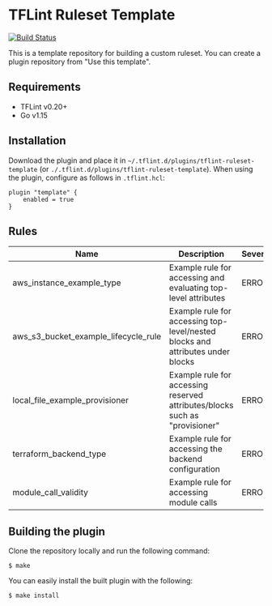 # TFLint Ruleset Template
[![Build Status](https://github.com/terraform-linters/tflint-ruleset-template/workflows/build/badge.svg?branch=master)](https://github.com/terraform-linters/tflint-ruleset-template/actions)

This is a template repository for building a custom ruleset. You can create a plugin repository from "Use this template".

## Requirements

- TFLint v0.20+
- Go v1.15

## Installation

Download the plugin and place it in `~/.tflint.d/plugins/tflint-ruleset-template` (or `./.tflint.d/plugins/tflint-ruleset-template`). When using the plugin, configure as follows in `.tflint.hcl`:

```hcl
plugin "template" {
    enabled = true
}
```

## Rules

|Name|Description|Severity|Enabled|Link|
| --- | --- | --- | --- | --- |
|aws_instance_example_type|Example rule for accessing and evaluating top-level attributes|ERROR|✔||
|aws_s3_bucket_example_lifecycle_rule|Example rule for accessing top-level/nested blocks and attributes under blocks|ERROR|✔||
|local_file_example_provisioner|Example rule for accessing reserved attributes/blocks such as "provisioner"|ERROR|✔||
|terraform_backend_type|Example rule for accessing the backend configuration|ERROR|✔||
|module_call_validity|Example rule for accessing module calls|ERROR|✔||

## Building the plugin

Clone the repository locally and run the following command:

```
$ make
```

You can easily install the built plugin with the following:

```
$ make install
```
